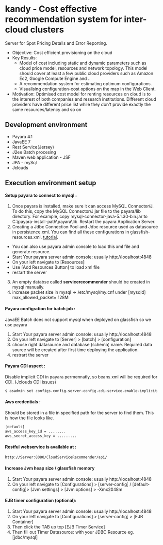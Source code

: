 # kandy -  Cost effective recommendation system for inter-cloud clusters
Server for Spot Pricing Details and Error Reporting.
* Objective: Cost efficient provisioning on the cloud
* Key Results: 
    * Model of cost including static and dynamic parameters such as cloud price model, resources and network topology. This model should cover at least a few public cloud providers such as Amazon Ec2, Google Compute Engine and ..
	* A recommendation system for estimating optimum configurations.  
	* Visualising configuration-cost options on the map in the Web Client. 
* Motivation: Optimised cost model for renting resources on cloud is to the interest of both companies and research institutions. Different cloud providers have different price list while they don't provide exactly the same resources/latency and so on

## Development environment

* Payara 4.1
* JavaEE 7
* Rest Service(Jersey)
* J2ee Batch procesing
* Maven web application - JSF
* JPA - mySql
* Jclouds

## Execution environment setup

#### Setup payara to connect to mysql :
1. 	Once payara is installed, make sure it can access MySQL Connector/J. To do this, copy the MySQL Connector/J jar file to the payara/lib directory. For example, copy mysql-connector-java-5.1.30-bin.jar to C:\payara-install-path\payara\lib. Restart the payara Application Server.
2. Creating a Jdbc Connection Pool and Jdbc resource used as datasource in persistence.xml. You can find all these configurations in glassfish-resources.xml. [tutorial](https://netbeans.org/kb/docs/web/mysql-webapp.html).
  * You can also use payara admin console to load this xml file and generate resource.
  * Start Your payara server admin console: usually http://localhost:4848
  * On your left navigate to [Resources]
  * Use [Add Resources Button] to load xml file
  * restart the server
3. An empty databse called **servicerecommender** should be created in mysql manually.
4. increase packet size in mysql -> /etc/mysql/my.cnf  under [mysqld] max_allowed_packet= 128M

#### Payara configration for batch job : 
JavaEE Batch does not support mysql when deployed on glassfish so we use payara

1. Start Your payara server admin console: usually http://localhost:4848
2. On your left navigate to [Server] > [batch] > [configuration]
3. choose right datasource and database (schema) name. Required data source will be created after first time deploying the application.
4. restrart the server

#### Payara CDI aspect :
Disable implicit CDI in payara permennatly, so beans.xml will be required for CDI. (Jclouds CDI issues)
```sh
$ asadmin set configs.config.server-config.cdi-service.enable-implicit-cdi=false
```

#### Aws credentials :
Should be stored in a file in specified path for the server to find them. This is how the file looks like.
```sh
[default]
aws_access_key_id = ........
aws_secret_access_key = .........
```

#### Restful webservice is available at :
```sh
http://Server:8080/CloudServiceRecommender/api/
```

#### Increase Jvm heap size / glassfish memory
1. Start Your payara server admin console: usually http://localhost:4848
2. On your left navigate to [Configurations] > [server-config] / [default-config]> [Jvm settings] > [Jvm options] > -Xmx2048m

#### EJB timer configuration (optional):
1. Start Your payara server admin console: usually http://localhost:4848
2. On your left navigate to [Configurations] > [server-config] > [EJB Container]
3. Then click the TAB up top [EJB Timer Service]
4. Then fill out Timer Datasource: with your JDBC Resource eg. [jdbc/mysql]
